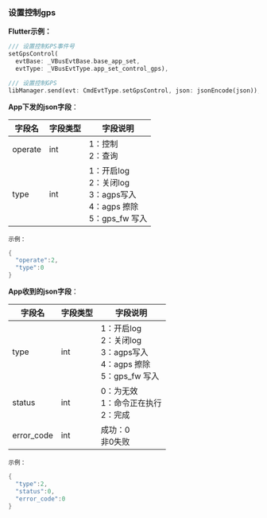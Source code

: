 ### 设置控制gps


**Flutter示例：**

```dart
/// 设置控制GPS事件号
setGpsControl(
  evtBase: _VBusEvtBase.base_app_set,
  evtType: _VBusEvtType.app_set_control_gps),

/// 设置控制GPS
libManager.send(evt: CmdEvtType.setGpsControl, json: jsonEncode(json));
```



**App下发的json字段**：

| 字段名  | 字段类型 | 字段说明                                                     |
| ------- | -------- | ------------------------------------------------------------ |
| operate | int      | 1：控制 <br />2：查询                                  |
| type    | int      | 1：开启log<br />2：关闭log<br />3：agps写入<br />4：agps 擦除<br />5：gps_fw 写入 |

`示例：`

```c
{
  "operate":2,
  "type":0
}
```



**App收到的json字段**：

| 字段名     | 字段类型 | 字段说明                                                     |
| ---------- | -------- | ------------------------------------------------------------ |
| type       | int      | 1：开启log<br />2：关闭log<br />3：agps写入<br />4：agps 擦除<br />5：gps_fw 写入 |
| status     | int      | 0：为无效<br />1：命令正在执行<br />2：完成                  |
| error_code | int      | 成功：0  <br />非0失败                                    |

`示例：`

```c
{
  "type":2,
  "status":0,
  "error_code":0
}
```

